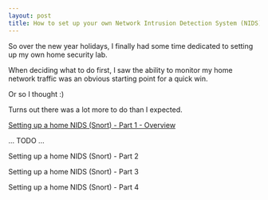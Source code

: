 ```yaml
---
layout: post
title: How to set up your own Network Intrusion Detection System (NIDS) using Snort - Part 1
---
```



So over the new year holidays, I finally had some time dedicated to setting up my own home security lab.

When deciding what to do first, I saw the ability to monitor my home network traffic was an obvious starting point for a quick win.

Or so I thought :)

Turns out there was a lot more to do than I expected.

[Setting up a home NIDS (Snort) - Part 1 - Overview](/pages/snort/setup/1-overview)

... TODO ...

Setting up a home NIDS (Snort) - Part 2

Setting up a home NIDS (Snort) - Part 3

Setting up a home NIDS (Snort) - Part 4
